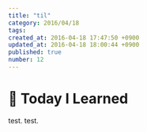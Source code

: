 ```yaml
---
title: "til"
category: 2016/04/18
tags: 
created_at: 2016-04-18 17:47:50 +0900
updated_at: 2016-04-18 18:00:44 +0900
published: true
number: 12
---
```


# :memo: Today I Learned

test. test.
